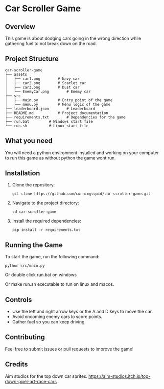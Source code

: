 # Car Scroller Game

## Overview
This game is about dodging cars going in the wrong direction while gathering fuel to not break down on the road.

<!-- Don't change the tabs as it will look bad on the GitHub page. They are like this for a reason and keep them 2 tabs. -->
## Project Structure
```
car-scroller-game
├── assets
│   ├── car1.png		# Navy car
│   ├── car2.png		# Scarlet car
│   ├── car3.png		# Dust car
│   └── EnemyCar.png		# Enemy car
├── src
│   ├── main.py			# Entry point of the game
│   └── menu.py			# Menu logic of the game
├── leaderboard.json		# Leaderboard
├── README.md			# Project documentation
├── requirements.txt		# Dependencies for the game
├── run.bat			# Windows start file
└── run.sh			# Linux start file

```

## What you need
You will need a python environment installed and working on your computer to run this game as without python the game wont run.

## Installation
1. Clone the repository:
	```
	git clone https://github.com/cunningsquid/car-scroller-game.git
	```
2. Navigate to the project directory:
	```
	cd car-scroller-game
	```
3. Install the required dependencies:
	```
	pip install -r requirements.txt
	```

## Running the Game
To start the game, run the following command:
```
python src/main.py
```
Or double click run.bat on windows

Or make run.sh executable to run on linux and macos.

## Controls
- Use the left and right arrow keys or the A and D keys to move the car.
- Avoid oncoming enemy cars to score points.
- Gather fuel so you can keep driving.

## Contributing
Feel free to submit issues or pull requests to improve the game!

## Credits
Aim studios for the top down car sprites. https://aim-studios.itch.io/top-down-pixel-art-race-cars